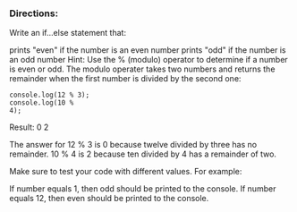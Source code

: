 <h3>Directions:</h3>
Write an if...else statement that:

prints "even" if the number is an even number
prints "odd" if the number is an odd number
Hint: Use the % (modulo) operator to determine if a number is even or odd. The modulo operater takes two numbers and returns the remainder when the first number is divided by the second one:

<code>console.log(12 % 3);</code><br/>
<code>console.log(10 % 4);</code>

Result: 
0 
2

The answer for 12 % 3 is 0 because twelve divided by three has no remainder. 10 % 4 is 2 because ten divided by 4 has a remainder of two.

Make sure to test your code with different values. For example:

If number equals 1, then odd should be printed to the console.
If number equals 12, then even should be printed to the console.
